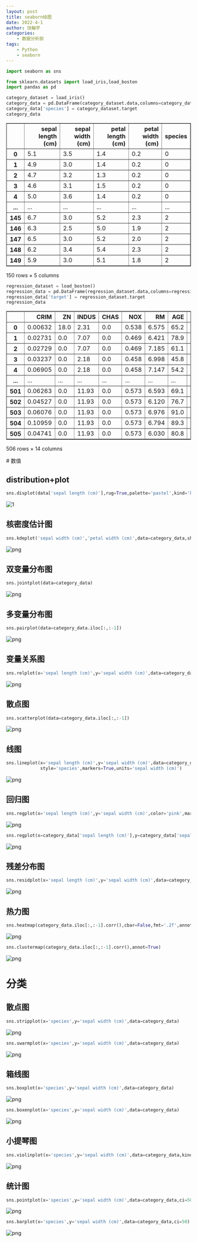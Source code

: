 ```yaml
---
layout: post
title: seaborn绘图
date: 2022-4-1
author: 饶翰宇
categories:
    - 数据分析部
tags:
    - Python	
    - seaborn
---
```


```python
import seaborn as sns
```


```python
from sklearn.datasets import load_iris,load_boston
import pandas as pd
```


```python
category_dataset = load_iris()
category_data = pd.DataFrame(category_dataset.data,columns=category_dataset.feature_names)
category_data['species'] = category_dataset.target
category_data
```

<table border="1" class="dataframe">
  <thead>
    <tr style="text-align: right;">
      <th></th>
      <th>sepal length (cm)</th>
      <th>sepal width (cm)</th>
      <th>petal length (cm)</th>
      <th>petal width (cm)</th>
      <th>species</th>
    </tr>
  </thead>
  <tbody>
    <tr>
      <th>0</th>
      <td>5.1</td>
      <td>3.5</td>
      <td>1.4</td>
      <td>0.2</td>
      <td>0</td>
    </tr>
    <tr>
      <th>1</th>
      <td>4.9</td>
      <td>3.0</td>
      <td>1.4</td>
      <td>0.2</td>
      <td>0</td>
    </tr>
    <tr>
      <th>2</th>
      <td>4.7</td>
      <td>3.2</td>
      <td>1.3</td>
      <td>0.2</td>
      <td>0</td>
    </tr>
    <tr>
      <th>3</th>
      <td>4.6</td>
      <td>3.1</td>
      <td>1.5</td>
      <td>0.2</td>
      <td>0</td>
    </tr>
    <tr>
      <th>4</th>
      <td>5.0</td>
      <td>3.6</td>
      <td>1.4</td>
      <td>0.2</td>
      <td>0</td>
    </tr>
    <tr>
      <th>...</th>
      <td>...</td>
      <td>...</td>
      <td>...</td>
      <td>...</td>
      <td>...</td>
    </tr>
    <tr>
      <th>145</th>
      <td>6.7</td>
      <td>3.0</td>
      <td>5.2</td>
      <td>2.3</td>
      <td>2</td>
    </tr>
    <tr>
      <th>146</th>
      <td>6.3</td>
      <td>2.5</td>
      <td>5.0</td>
      <td>1.9</td>
      <td>2</td>
    </tr>
    <tr>
      <th>147</th>
      <td>6.5</td>
      <td>3.0</td>
      <td>5.2</td>
      <td>2.0</td>
      <td>2</td>
    </tr>
    <tr>
      <th>148</th>
      <td>6.2</td>
      <td>3.4</td>
      <td>5.4</td>
      <td>2.3</td>
      <td>2</td>
    </tr>
    <tr>
      <th>149</th>
      <td>5.9</td>
      <td>3.0</td>
      <td>5.1</td>
      <td>1.8</td>
      <td>2</td>
    </tr>
  </tbody>
</table>
<p>150 rows × 5 columns</p>


```python
regression_dataset = load_boston()
regression_data = pd.DataFrame(regression_dataset.data,columns=regression_dataset.feature_names)
regression_data['target'] = regression_dataset.target
regression_data
```

<table border="1" class="dataframe">
  <thead>
    <tr style="text-align: right;">
      <th></th>
      <th>CRIM</th>
      <th>ZN</th>
      <th>INDUS</th>
      <th>CHAS</th>
      <th>NOX</th>
      <th>RM</th>
      <th>AGE</th>
      <th>DIS</th>
      <th>RAD</th>
      <th>TAX</th>
      <th>PTRATIO</th>
      <th>B</th>
      <th>LSTAT</th>
      <th>target</th>
    </tr>
  </thead>
  <tbody>
    <tr>
      <th>0</th>
      <td>0.00632</td>
      <td>18.0</td>
      <td>2.31</td>
      <td>0.0</td>
      <td>0.538</td>
      <td>6.575</td>
      <td>65.2</td>
      <td>4.0900</td>
      <td>1.0</td>
      <td>296.0</td>
      <td>15.3</td>
      <td>396.90</td>
      <td>4.98</td>
      <td>24.0</td>
    </tr>
    <tr>
      <th>1</th>
      <td>0.02731</td>
      <td>0.0</td>
      <td>7.07</td>
      <td>0.0</td>
      <td>0.469</td>
      <td>6.421</td>
      <td>78.9</td>
      <td>4.9671</td>
      <td>2.0</td>
      <td>242.0</td>
      <td>17.8</td>
      <td>396.90</td>
      <td>9.14</td>
      <td>21.6</td>
    </tr>
    <tr>
      <th>2</th>
      <td>0.02729</td>
      <td>0.0</td>
      <td>7.07</td>
      <td>0.0</td>
      <td>0.469</td>
      <td>7.185</td>
      <td>61.1</td>
      <td>4.9671</td>
      <td>2.0</td>
      <td>242.0</td>
      <td>17.8</td>
      <td>392.83</td>
      <td>4.03</td>
      <td>34.7</td>
    </tr>
    <tr>
      <th>3</th>
      <td>0.03237</td>
      <td>0.0</td>
      <td>2.18</td>
      <td>0.0</td>
      <td>0.458</td>
      <td>6.998</td>
      <td>45.8</td>
      <td>6.0622</td>
      <td>3.0</td>
      <td>222.0</td>
      <td>18.7</td>
      <td>394.63</td>
      <td>2.94</td>
      <td>33.4</td>
    </tr>
    <tr>
      <th>4</th>
      <td>0.06905</td>
      <td>0.0</td>
      <td>2.18</td>
      <td>0.0</td>
      <td>0.458</td>
      <td>7.147</td>
      <td>54.2</td>
      <td>6.0622</td>
      <td>3.0</td>
      <td>222.0</td>
      <td>18.7</td>
      <td>396.90</td>
      <td>5.33</td>
      <td>36.2</td>
    </tr>
    <tr>
      <th>...</th>
      <td>...</td>
      <td>...</td>
      <td>...</td>
      <td>...</td>
      <td>...</td>
      <td>...</td>
      <td>...</td>
      <td>...</td>
      <td>...</td>
      <td>...</td>
      <td>...</td>
      <td>...</td>
      <td>...</td>
      <td>...</td>
    </tr>
    <tr>
      <th>501</th>
      <td>0.06263</td>
      <td>0.0</td>
      <td>11.93</td>
      <td>0.0</td>
      <td>0.573</td>
      <td>6.593</td>
      <td>69.1</td>
      <td>2.4786</td>
      <td>1.0</td>
      <td>273.0</td>
      <td>21.0</td>
      <td>391.99</td>
      <td>9.67</td>
      <td>22.4</td>
    </tr>
    <tr>
      <th>502</th>
      <td>0.04527</td>
      <td>0.0</td>
      <td>11.93</td>
      <td>0.0</td>
      <td>0.573</td>
      <td>6.120</td>
      <td>76.7</td>
      <td>2.2875</td>
      <td>1.0</td>
      <td>273.0</td>
      <td>21.0</td>
      <td>396.90</td>
      <td>9.08</td>
      <td>20.6</td>
    </tr>
    <tr>
      <th>503</th>
      <td>0.06076</td>
      <td>0.0</td>
      <td>11.93</td>
      <td>0.0</td>
      <td>0.573</td>
      <td>6.976</td>
      <td>91.0</td>
      <td>2.1675</td>
      <td>1.0</td>
      <td>273.0</td>
      <td>21.0</td>
      <td>396.90</td>
      <td>5.64</td>
      <td>23.9</td>
    </tr>
    <tr>
      <th>504</th>
      <td>0.10959</td>
      <td>0.0</td>
      <td>11.93</td>
      <td>0.0</td>
      <td>0.573</td>
      <td>6.794</td>
      <td>89.3</td>
      <td>2.3889</td>
      <td>1.0</td>
      <td>273.0</td>
      <td>21.0</td>
      <td>393.45</td>
      <td>6.48</td>
      <td>22.0</td>
    </tr>
    <tr>
      <th>505</th>
      <td>0.04741</td>
      <td>0.0</td>
      <td>11.93</td>
      <td>0.0</td>
      <td>0.573</td>
      <td>6.030</td>
      <td>80.8</td>
      <td>2.5050</td>
      <td>1.0</td>
      <td>273.0</td>
      <td>21.0</td>
      <td>396.90</td>
      <td>7.88</td>
      <td>11.9</td>
    </tr>
  </tbody>
</table>
<p>506 rows × 14 columns</p>
# 数值

## distribution+plot


```python
sns.displot(data['sepal length (cm)'],rug=True,palette='pastel',kind='hist')
```

![1](https://i.ibb.co/GRNpmz1/output-13-1.png)


## 核密度估计图


```python
sns.kdeplot('sepal width (cm)','petal width (cm)',data=category_data,shade=True,palette=sns.color_palette('husl',2))
```


![png](https://i.ibb.co/Fhs8jnn/output-15-2.png)
    


## 双变量分布图


```python
sns.jointplot(data=category_data)
```


![png](https://i.ibb.co/q15Fkn7/output-17-1.png)
    


## 多变量分布图


```python
sns.pairplot(data=category_data.iloc[:,:-1])
```


![png](https://i.ibb.co/82mcqQr/output-19-1.png)
    


## 变量关系图


```python
sns.relplot(x='sepal length (cm)',y='sepal width (cm)',data=category_data,hue='species',style='species',palette='pastel')
```


![png](https://i.ibb.co/YL9gXL9/output-21-1.png)
    


## 散点图


```python
sns.scatterplot(data=category_data.iloc[:,:-1])
```


![png](https://i.ibb.co/5Mx2WMh/output-23-1.png)
    


## 线图


```python
sns.lineplot(x='sepal length (cm)',y='sepal width (cm)',data=category_data,estimator=None,hue='species',
             style='species',markers=True,units='sepal width (cm)')
```


![png](https://i.ibb.co/4YRf9tQ/output-25-1.png)
    


## 回归图


```python
sns.regplot(x='sepal length (cm)',y='sepal width (cm)',color='pink',marker='*',order=2,data=category_data)
```


![png](https://i.ibb.co/5sqc7GH/output-27-1.png)
    

```python
sns.regplot(x=category_data['sepal length (cm)'],y=category_data['sepal width (cm)'],data=category_data)
```


![png](https://i.ibb.co/zFbhZcj/output-28-1.png)
    


## 残差分布图


```python
sns.residplot(x='sepal length (cm)',y='sepal width (cm)',data=category_data,color='red')
```


![png](https://i.ibb.co/p26fy27/output-30-1.png)
    

## 热力图


```python
sns.heatmap(category_data.iloc[:,:-1].corr(),cbar=False,fmt='.2f',annot=True,linewidths=0.5,linecolor='gray',square=True,cmap='YlGnBu_r')
```


![png](https://i.ibb.co/HPtLrwp/output-34-1.png)

```python
sns.clustermap(category_data.iloc[:,:-1].corr(),annot=True)
```


![png](https://i.ibb.co/3fJsQbj/output-35-1.png)

# 分类

## 散点图


```python
sns.stripplot(x='species',y='sepal width (cm)',data=category_data)
```


![png](https://i.ibb.co/QFXwbJP/output-41-1.png)
    

```python
sns.swarmplot(x='species',y='sepal width (cm)',data=category_data)
```


![png](https://i.ibb.co/gMDQFbg/output-42-1.png)
    

## 箱线图


```python
sns.boxplot(x='species',y='sepal width (cm)',data=category_data)
```


![png](https://i.ibb.co/cT6dLMw/output-45-1.png)
    

```python
sns.boxenplot(x='species',y='sepal width (cm)',data=category_data)
```


![png](https://i.ibb.co/dcJqL3k/output-46-1.png)
    


## 小提琴图


```python
sns.violinplot(x='species',y='sepal width (cm)',data=category_data,kind='violin',split=True,bw=0.5,cut=.5,inner='stick',palette='pastel')
```


![png](https://i.ibb.co/64mHH74/output-51-1.png)
    


## 统计图


```python
sns.pointplot(x='species',y='sepal width (cm)',data=category_data,ci=50)  #均值
```


![png](https://i.ibb.co/MG9d1tz/output-54-1.png)
    

```python
sns.barplot(x='species',y='sepal width (cm)',data=category_data,ci=50)
```


![png](https://i.ibb.co/tZtYrgg/output-55-1.png)
    

